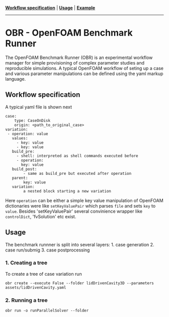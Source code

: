 **[Workflow specification](#Workflow_specification)** |
**[Usage](#Usage)** |
**[Example](#Example)** 

---

# OBR - OpenFOAM Benchmark Runner

The OpenFOAM Benchmark Runner (OBR) is an experimental workflow manager for simple provisioning of complex parameter studies and reproducible simulations. A typical OpenFOAM workflow of seting up a case and various parameter manipulations can be defined using the yaml markup language.


## Workflow specification
A typical yaml file is shown next
    
    case:
        type: CaseOnDisk
        origin: <path_to_original_case>
    variation:
     - operation: value
       values:
         - key: value
         - key: value
       build_pre:
         - shell: interpreted as shell commands executed before
         - operation:
           key: value
       build_post:
            - same as build_pre but executed after operation
       parent:
            key: value
       variation:
            a nested block starting a new variation

Here `operation` can be either a simple key value manipulation of OpenFOAM dictionaries were like `setKeyValuePair` which parses `file` and sets `key` to `value`. Besides 'setKeyValuePair' several convinience wrapper like `controlDict`, 'fvSolution' etc exist.

## Usage

The benchmark runnner is split into several layers:
    1. case generation
    2. case run/submig
    3. case postprocessing

### 1. Creating a tree

To create a tree of case variation run


    obr create --execute False --folder lidDrivenCavity3D --parameters assets/lidDrivenCavity.yaml

### 2. Running a tree

    obr run -o runParallelSolver --folder 

